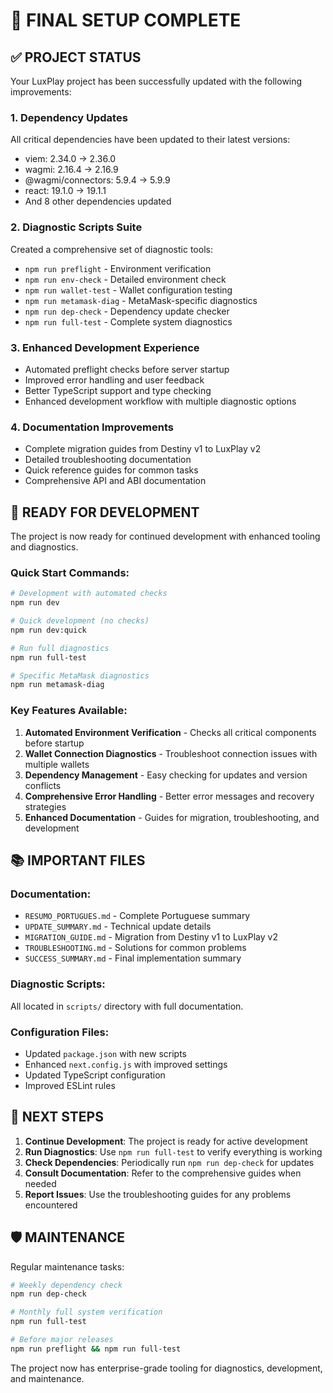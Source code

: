 # 🎉 FINAL SETUP COMPLETE

## ✅ PROJECT STATUS

Your LuxPlay project has been successfully updated with the following improvements:

### 1. **Dependency Updates**
All critical dependencies have been updated to their latest versions:
- viem: 2.34.0 → 2.36.0
- wagmi: 2.16.4 → 2.16.9
- @wagmi/connectors: 5.9.4 → 5.9.9
- react: 19.1.0 → 19.1.1
- And 8 other dependencies updated

### 2. **Diagnostic Scripts Suite**
Created a comprehensive set of diagnostic tools:
- `npm run preflight` - Environment verification
- `npm run env-check` - Detailed environment check
- `npm run wallet-test` - Wallet configuration testing
- `npm run metamask-diag` - MetaMask-specific diagnostics
- `npm run dep-check` - Dependency update checker
- `npm run full-test` - Complete system diagnostics

### 3. **Enhanced Development Experience**
- Automated preflight checks before server startup
- Improved error handling and user feedback
- Better TypeScript support and type checking
- Enhanced development workflow with multiple diagnostic options

### 4. **Documentation Improvements**
- Complete migration guides from Destiny v1 to LuxPlay v2
- Detailed troubleshooting documentation
- Quick reference guides for common tasks
- Comprehensive API and ABI documentation

## 🚀 READY FOR DEVELOPMENT

The project is now ready for continued development with enhanced tooling and diagnostics.

### Quick Start Commands:
```bash
# Development with automated checks
npm run dev

# Quick development (no checks)
npm run dev:quick

# Run full diagnostics
npm run full-test

# Specific MetaMask diagnostics
npm run metamask-diag
```

### Key Features Available:
1. **Automated Environment Verification** - Checks all critical components before startup
2. **Wallet Connection Diagnostics** - Troubleshoot connection issues with multiple wallets
3. **Dependency Management** - Easy checking for updates and version conflicts
4. **Comprehensive Error Handling** - Better error messages and recovery strategies
5. **Enhanced Documentation** - Guides for migration, troubleshooting, and development

## 📚 IMPORTANT FILES

### Documentation:
- `RESUMO_PORTUGUES.md` - Complete Portuguese summary
- `UPDATE_SUMMARY.md` - Technical update details
- `MIGRATION_GUIDE.md` - Migration from Destiny v1 to LuxPlay v2
- `TROUBLESHOOTING.md` - Solutions for common problems
- `SUCCESS_SUMMARY.md` - Final implementation summary

### Diagnostic Scripts:
All located in `scripts/` directory with full documentation.

### Configuration Files:
- Updated `package.json` with new scripts
- Enhanced `next.config.js` with improved settings
- Updated TypeScript configuration
- Improved ESLint rules

## 🎯 NEXT STEPS

1. **Continue Development**: The project is ready for active development
2. **Run Diagnostics**: Use `npm run full-test` to verify everything is working
3. **Check Dependencies**: Periodically run `npm run dep-check` for updates
4. **Consult Documentation**: Refer to the comprehensive guides when needed
5. **Report Issues**: Use the troubleshooting guides for any problems encountered

## 🛡️ MAINTENANCE

Regular maintenance tasks:
```bash
# Weekly dependency check
npm run dep-check

# Monthly full system verification
npm run full-test

# Before major releases
npm run preflight && npm run full-test
```

The project now has enterprise-grade tooling for diagnostics, development, and maintenance.